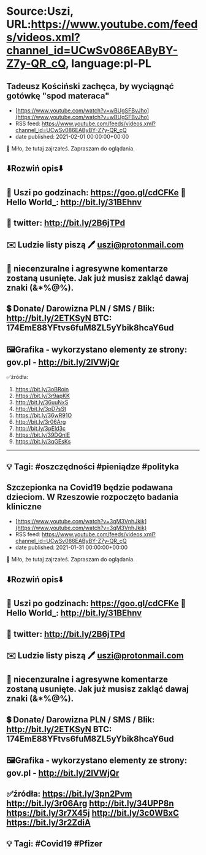 # Source:Uszi, URL:https://www.youtube.com/feeds/videos.xml?channel_id=UCwSv086EAByBY-Z7y-QR_cQ, language:pl-PL

## Tadeusz Kościński zachęca, by wyciągnąć gotówkę "spod materaca"
 - [https://www.youtube.com/watch?v=wBUgSFBvJho](https://www.youtube.com/watch?v=wBUgSFBvJho)
 - RSS feed: https://www.youtube.com/feeds/videos.xml?channel_id=UCwSv086EAByBY-Z7y-QR_cQ
 - date published: 2021-02-01 00:00:00+00:00

🤪 Miło, że tutaj zajrzałeś.  Zapraszam do oglądania.

⬇️Rozwiń opis⬇️
------------------------------------------------------------
👀 Uszi po godzinach: https://goo.gl/cdCFKe
👀 Hello World_: http://bit.ly/31BEhnv
------------------------------------------------------------
👀 twitter: http://bit.ly/2B6jTPd
------------------------------------------------------------
✉️ Ludzie listy piszą 
🖊️ uszi@protonmail.com
------------------------------------------------------------
👺 niecenzuralne i agresywne komentarze zostaną usunięte.  Jak już musisz zakląć dawaj znaki (&*%@%).
------------------------------------------------------------
💲 Donate/ Darowizna
PLN / SMS / Blik: http://bit.ly/2ETKSyN
BTC: 174EmE88YFtvs6fuM8ZL5yYbik8hcaY6ud
---------------------------------------------------------------
🖼Grafika - wykorzystano elementy ze strony:
gov.pl - http://bit.ly/2lVWjQr
---------------------------------------------------------------
✅źródła:
1. https://bit.ly/3oBRoin
2. https://bit.ly/3r9apKK
3. http://bit.ly/36uuNxS
4. http://bit.ly/3pD7sSt
5. https://bit.ly/36wR91O
6. http://bit.ly/3r06Arg
7. http://bit.ly/3pEld3c
8. https://bit.ly/39DQnlE
9. https://bit.ly/3qGEsKs
-------------------------------------------------------------
💡 Tagi: #oszczędności #pieniądze #polityka
--------------------------------------------------------------

## Szczepionka na Covid19 będzie podawana dzieciom. W Rzeszowie rozpoczęto badania kliniczne
 - [https://www.youtube.com/watch?v=3qM3VnhJkik](https://www.youtube.com/watch?v=3qM3VnhJkik)
 - RSS feed: https://www.youtube.com/feeds/videos.xml?channel_id=UCwSv086EAByBY-Z7y-QR_cQ
 - date published: 2021-01-31 00:00:00+00:00

🤪 Miło, że tutaj zajrzałeś.  Zapraszam do oglądania.

⬇️Rozwiń opis⬇️
------------------------------------------------------------
👀 Uszi po godzinach: https://goo.gl/cdCFKe
👀 Hello World_: http://bit.ly/31BEhnv
------------------------------------------------------------
👀 twitter: http://bit.ly/2B6jTPd
------------------------------------------------------------
✉️ Ludzie listy piszą 
🖊️ uszi@protonmail.com
------------------------------------------------------------
👺 niecenzuralne i agresywne komentarze zostaną usunięte.  Jak już musisz zakląć dawaj znaki (&*%@%).
------------------------------------------------------------
💲 Donate/ Darowizna
PLN / SMS / Blik: http://bit.ly/2ETKSyN
BTC: 174EmE88YFtvs6fuM8ZL5yYbik8hcaY6ud
---------------------------------------------------------------
🖼Grafika - wykorzystano elementy ze strony:
gov.pl - http://bit.ly/2lVWjQr
---------------------------------------------------------------
✅źródła:
https://bit.ly/3pn2Pvm
http://bit.ly/3r06Arg
http://bit.ly/34UPP8n
https://bit.ly/3r7X45j
http://bit.ly/3c0WBxC
https://bit.ly/3r2ZdiA
-------------------------------------------------------------
💡 Tagi: #Covid19 #Pfizer
--------------------------------------------------------------

